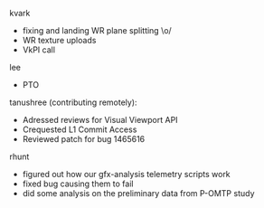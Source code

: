 kvark
  * fixing and landing WR plane splitting \o/
  * WR texture uploads
  * VkPI call

lee
  * PTO

tanushree (contributing remotely):
  * Adressed reviews for Visual Viewport API
  * Crequested L1 Commit Access
  * Reviewed patch for bug 1465616

rhunt
  * figured out how our gfx-analysis telemetry scripts work
  * fixed bug causing them to fail
  * did some analysis on the preliminary data from P-OMTP study
